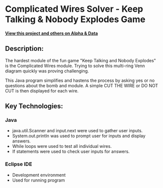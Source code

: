 # Complicated Wires Solver - Keep Talking & Nobody Explodes Game

#### [View this project and others on Alpha & Data](https://alphaanddata.com/)

## Description:
The hardest module of the fun game "Keep Talking and Nobody Explodes" is the Complicated Wires module. Trying to solve this multi-ring Venn diagram quickly was proving challenging.

This Java program simplifies and hastens the process by asking yes or no questions about the bomb and module. A simple CUT THE WIRE or DO NOT CUT is then displayed for each wire. 

## Key Technologies:

### Java
* java.util.Scanner and input.next were used to gather user inputs.
* System.out.println was used to prompt user for inputs and display answers.
* While loops were used to test all individual wires.
* If statements were used to check user inputs for answers.

### Eclipse IDE
* Development environment
* Used for running program